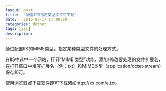 ```yaml
---
layout: post
title:  "配置IIS指定类型文件可下载"
date:   2015-07-17 17:00:00
categories: dotnet
tags: [iis]
description: 
---
```

通过配置IIS的MIME类型，指定某种类型文件的处理方式。
<!--more-->

在IIS中选中一个网站，打开“MIME 类型”功能，添加/修改要处理的文件扩展名，在打开窗口中填写扩展名（例：txt）和MIME类型（application/octet-stream）保存即可。

使用浏览器或下载软件即可下载诸如http://xx.com/a.txt。